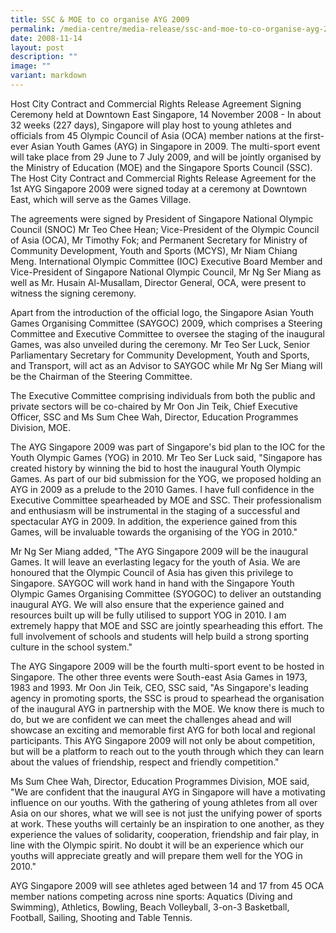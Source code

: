 ```yaml
---
title: SSC & MOE to co organise AYG 2009
permalink: /media-centre/media-release/ssc-and-moe-to-co-organise-ayg-2009/
date: 2008-11-14
layout: post
description: ""
image: ""
variant: markdown
---
```

Host City Contract and Commercial Rights Release Agreement Signing Ceremony held at Downtown East Singapore, 14 November 2008 - In about 32 weeks (227 days), Singapore will play host to young athletes and officials from 45 Olympic Council of Asia (OCA) member nations at the first-ever Asian Youth Games (AYG) in Singapore in 2009. The multi-sport event will take place from 29 June to 7 July 2009, and will be jointly organised by the Ministry of Education (MOE) and the Singapore Sports Council (SSC). The Host City Contract and Commercial Rights Release Agreement for the 1st AYG Singapore 2009 were signed today at a ceremony at Downtown East, which will serve as the Games Village. 

The agreements were signed by President of Singapore National Olympic Council (SNOC) Mr Teo Chee Hean; Vice-President of the Olympic Council of Asia (OCA), Mr Timothy Fok; and Permanent Secretary for Ministry of Community Development, Youth and Sports (MCYS), Mr Niam Chiang Meng. International Olympic Committee (IOC) Executive Board Member and Vice-President of Singapore National Olympic Council, Mr Ng Ser Miang as well as Mr. Husain Al-Musallam, Director General, OCA, were present to witness the signing ceremony.

Apart from the introduction of the official logo, the Singapore Asian Youth Games Organising Committee (SAYGOC) 2009, which comprises a Steering Committee and Executive Committee to oversee the staging of the inaugural Games, was also unveiled during the ceremony. Mr Teo Ser Luck, Senior Parliamentary Secretary for Community Development, Youth and Sports, and Transport, will act as an Advisor to SAYGOC while Mr Ng Ser Miang will be the Chairman of the Steering Committee.

The Executive Committee comprising individuals from both the public and private sectors will be co-chaired by Mr Oon Jin Teik, Chief Executive Officer, SSC and Ms Sum Chee Wah, Director, Education Programmes Division, MOE.

The AYG Singapore 2009 was part of Singapore's bid plan to the IOC for the Youth Olympic Games (YOG) in 2010. Mr Teo Ser Luck said, "Singapore has created history by winning the bid to host the inaugural Youth Olympic Games. As part of our bid submission for the YOG, we proposed holding an AYG in 2009 as a prelude to the 2010 Games. I have full confidence in the Executive Committee spearheaded by MOE and SSC. Their professionalism and enthusiasm will be instrumental in the staging of a successful and spectacular AYG in 2009. In addition, the experience gained from this Games, will be invaluable towards the organising of the YOG in 2010."

Mr Ng Ser Miang added, "The AYG Singapore 2009 will be the inaugural Games. It will leave an everlasting legacy for the youth of Asia. We are honoured that the Olympic Council of Asia has given this privilege to Singapore. SAYGOC will work hand in hand with the Singapore Youth Olympic Games Organising Committee (SYOGOC) to deliver an outstanding inaugural AYG. We will also ensure that the experience gained and resources built up will be fully utilised to support YOG in 2010. I am extremely happy that MOE and SSC are jointly spearheading this effort. The full involvement of schools and students will help build a strong sporting culture in the school system."

The AYG Singapore 2009 will be the fourth multi-sport event to be hosted in Singapore. The other three events were South-east Asia Games in 1973, 1983 and 1993. Mr Oon Jin Teik, CEO, SSC said, "As Singapore's leading agency in promoting sports, the SSC is proud to spearhead the organisation of the inaugural AYG in partnership with the MOE. We know there is much to do, but we are confident we can meet the challenges ahead and will showcase an exciting and memorable first AYG for both local and regional participants. This AYG Singapore 2009 will not only be about competition, but will be a platform to reach out to the youth through which they can learn about the values of friendship, respect and friendly competition."

Ms Sum Chee Wah, Director, Education Programmes Division, MOE said, "We are confident that the inaugural AYG in Singapore will have a motivating influence on our youths. With the gathering of young athletes from all over Asia on our shores, what we will see is not just the unifying power of sports at work. These youths will certainly be an inspiration to one another, as they experience the values of solidarity, cooperation, friendship and fair play, in line with the Olympic spirit. No doubt it will be an experience which our youths will appreciate greatly and will prepare them well for the YOG in 2010."

AYG Singapore 2009 will see athletes aged between 14 and 17 from 45 OCA member nations competing across nine sports: Aquatics (Diving and Swimming), Athletics, Bowling, Beach Volleyball, 3-on-3 Basketball, Football, Sailing, Shooting and Table Tennis.

